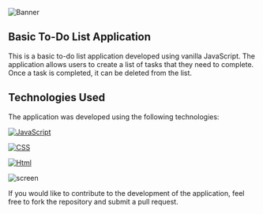 ![Banner](https://user-images.githubusercontent.com/122472610/232364202-dc093f52-8803-4519-99af-66c3609ee6d2.png)

## Basic To-Do List Application

This is a basic to-do list application developed using vanilla JavaScript. 
The application allows users to create a list of tasks that they need to complete. Once a task is completed,
it can be deleted from the list.

## Technologies Used

The application was developed using the following technologies:


[![JavaScript](https://img.shields.io/badge/JavaScript-f0db4f?style=for-the-badge&logo=javascript&logoColor=white&labelColor=101010)]()

[![CSS](https://img.shields.io/badge/CSS-264de4?style=for-the-badge&logo=css3&logoColor=white&labelColor=101010)]()

[![Html](https://img.shields.io/badge/HTML-e34c26?style=for-the-badge&logo=html5&logoColor=white&labelColor=101010)]()

![screen](https://user-images.githubusercontent.com/122472610/232364177-927c4634-1632-40e1-a93e-a24c49440fad.PNG)

If you would like to contribute to the development of the application, feel free to fork the repository and submit a pull request.
